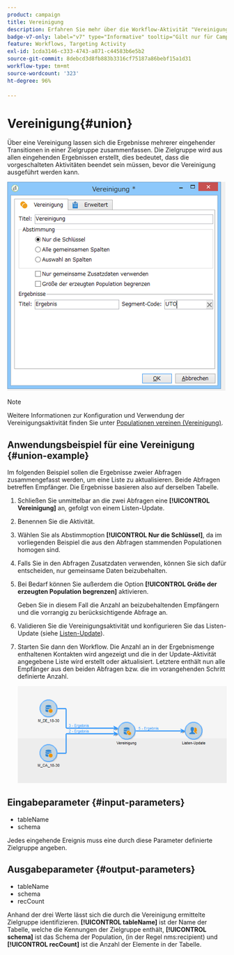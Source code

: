 ```yaml
---
product: campaign
title: Vereinigung
description: Erfahren Sie mehr über die Workflow-Aktivität "Vereinigung".
badge-v7-only: label="v7" type="Informative" tooltip="Gilt nur für Campaign Classic v7"
feature: Workflows, Targeting Activity
exl-id: 1cda3146-c333-4743-a871-c44583b6e5b2
source-git-commit: 8debcd3d8fb883b3316cf75187a86bebf15a1d31
workflow-type: tm+mt
source-wordcount: '323'
ht-degree: 96%

---
```


# Vereinigung{#union}



Über eine Vereinigung lassen sich die Ergebnisse mehrerer eingehender Transitionen in einer Zielgruppe zusammenfassen. Die Zielgruppe wird aus allen eingehenden Ergebnissen erstellt, dies bedeutet, dass die vorgeschalteten Aktivitäten beendet sein müssen, bevor die Vereinigung ausgeführt werden kann.

![](assets/s_user_segmentation_union.png)

>[!NOTE]
>
>Weitere Informationen zur Konfiguration und Verwendung der Vereinigungsaktivität finden Sie unter [Populationen vereinen (Vereinigung)](targeting-data.md#combining-several-targets--union-).

## Anwendungsbeispiel für eine Vereinigung {#union-example}

Im folgenden Beispiel sollen die Ergebnisse zweier Abfragen zusammengefasst werden, um eine Liste zu aktualisieren. Beide Abfragen betreffen Empfänger. Die Ergebnisse basieren also auf derselben Tabelle.

1. Schließen Sie unmittelbar an die zwei Abfragen eine **[!UICONTROL Vereinigung]** an, gefolgt von einem Listen-Update.
1. Benennen Sie die Aktivität.
1. Wählen Sie als Abstimmoption **[!UICONTROL Nur die Schlüssel]**, da im vorliegenden Beispiel die aus den Abfragen stammenden Populationen homogen sind.
1. Falls Sie in den Abfragen Zusatzdaten verwenden, können Sie sich dafür entscheiden, nur gemeinsame Daten beizubehalten.
1. Bei Bedarf können Sie außerdem die Option **[!UICONTROL Größe der erzeugten Population begrenzen]** aktivieren.

   Geben Sie in diesem Fall die Anzahl an beizubehaltenden Empfängern und die vorrangig zu berücksichtigende Abfrage an.

1. Validieren Sie die Vereinigungsaktivität und konfigurieren Sie das Listen-Update (siehe [Listen-Update](list-update.md)).
1. Starten Sie dann den Workflow. Die Anzahl an in der Ergebnismenge enthaltenen Kontakten wird angezeigt und die in der Update-Aktivität angegebene Liste wird erstellt oder aktualisiert. Letztere enthält nun alle Empfänger aus den beiden Abfragen bzw. die im vorangehenden Schritt definierte Anzahl.

   ![](assets/union_example.png)

## Eingabeparameter {#input-parameters}

* tableName
* schema

Jedes eingehende Ereignis muss eine durch diese Parameter definierte Zielgruppe angeben.

## Ausgabeparameter {#output-parameters}

* tableName
* schema
* recCount

Anhand der drei Werte lässt sich die durch die Vereinigung ermittelte Zielgruppe identifizieren. **[!UICONTROL tableName]** ist der Name der Tabelle, welche die Kennungen der Zielgruppe enthält, **[!UICONTROL schema]** ist das Schema der Population, (in der Regel nms:recipient) und **[!UICONTROL recCount]** ist die Anzahl der Elemente in der Tabelle.
